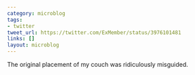 ```yaml
---
category: microblog
tags:
- twitter
tweet_url: https://twitter.com/ExMember/status/3976101481
links: []
layout: microblog
---
```

The original placement of my couch was ridiculously misguided.

